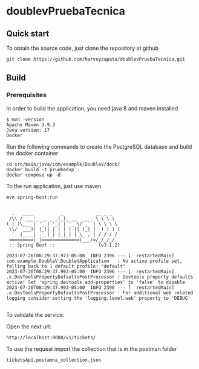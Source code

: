 # doublevPruebaTecnica



## Quick start

To obtain the source code, just clone the repository at github
```
git clone https://github.com/harveyzapata/doublevPruebaTecnica.git
``` 

## Build

### Prerequisites
In order to build the application, you need java 8 and maven installed
```
$ mvn -version
Apache Maven 3.9.3 
Java version: 17
Docker
```
Run the following commands to create the PostgreSQL database and build the docker container
```
cd src/main/java/com/example/DoubleV/dock/
docker build -t pruebadvp .
docker compose up -d    

```
To the run application, just use maven
```
mvn spring-boot:run


  .   ____          _            __ _ _
 /\\ / ___'_ __ _ _(_)_ __  __ _ \ \ \ \
( ( )\___ | '_ | '_| | '_ \/ _` | \ \ \ \
 \\/  ___)| |_)| | | | | || (_| |  ) ) ) )
  '  |____| .__|_| |_|_| |_\__, | / / / /
 =========|_|==============|___/=/_/_/_/
 :: Spring Boot ::                (v3.1.2)

2023-07-26T08:29:37.973-05:00  INFO 2396 --- [  restartedMain] com.example.DoubleV.DoubleVApplication   : No active profile set, falling back to 1 default profile: "default"
2023-07-26T08:29:37.993-05:00  INFO 2396 --- [  restartedMain] .e.DevToolsPropertyDefaultsPostProcessor : Devtools property defaults active! Set 'spring.devtools.add-properties' to 'false' to disable
2023-07-26T08:29:37.993-05:00  INFO 2396 --- [  restartedMain] .e.DevToolsPropertyDefaultsPostProcessor : For additional web related logging consider setting the 'logging.level.web' property to 'DEBUG'


```
To validate the service:

Open the next url:

```
http://localhost:8080/v1/tickets/
```
To use the request import the collection that is in the postman folder
```
ticketsApi.postamna_collection.json
```
